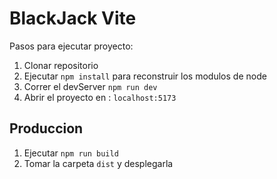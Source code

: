 # BlackJack Vite

Pasos para ejecutar proyecto:

1. Clonar repositorio
2. Ejecutar ```npm install``` para reconstruir los modulos de node
3. Correr el devServer ```npm run dev```
4. Abrir el proyecto en : ```localhost:5173```

## Produccion

1. Ejecutar ```npm run build```
2. Tomar la carpeta ```dist``` y desplegarla